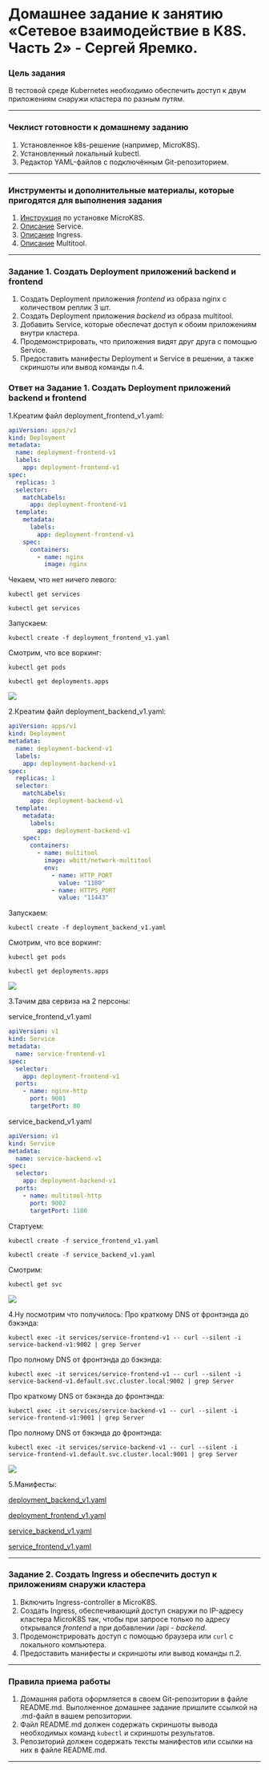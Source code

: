 # Домашнее задание к занятию «Сетевое взаимодействие в K8S. Часть 2» - Сергей Яремко.

### Цель задания

В тестовой среде Kubernetes необходимо обеспечить доступ к двум приложениям снаружи кластера по разным путям.

------

### Чеклист готовности к домашнему заданию

1. Установленное k8s-решение (например, MicroK8S).
2. Установленный локальный kubectl.
3. Редактор YAML-файлов с подключённым Git-репозиторием.

------

### Инструменты и дополнительные материалы, которые пригодятся для выполнения задания

1. [Инструкция](https://microk8s.io/docs/getting-started) по установке MicroK8S.
2. [Описание](https://kubernetes.io/docs/concepts/services-networking/service/) Service.
3. [Описание](https://kubernetes.io/docs/concepts/services-networking/ingress/) Ingress.
4. [Описание](https://github.com/wbitt/Network-MultiTool) Multitool.

------

### Задание 1. Создать Deployment приложений backend и frontend

1. Создать Deployment приложения _frontend_ из образа nginx с количеством реплик 3 шт.
2. Создать Deployment приложения _backend_ из образа multitool. 
3. Добавить Service, которые обеспечат доступ к обоим приложениям внутри кластера. 
4. Продемонстрировать, что приложения видят друг друга с помощью Service.
5. Предоставить манифесты Deployment и Service в решении, а также скриншоты или вывод команды п.4.

### Ответ на Задание 1. Создать Deployment приложений backend и frontend

1.Креатим файл deployment_frontend_v1.yaml:
```.yaml
apiVersion: apps/v1
kind: Deployment
metadata:
  name: deployment-frontend-v1
  labels:
    app: deployment-frontend-v1
spec:
  replicas: 3
  selector:
    matchLabels:
      app: deployment-frontend-v1
  template:
    metadata:
      labels:
        app: deployment-frontend-v1
    spec:
      containers:
        - name: nginx
          image: nginx
```
Чекаем, что нет ничего левого:
```
kubectl get services
```
```
kubectl get services
```
Запускаем:
```
kubectl create -f deployment_frontend_v1.yaml
```
Смотрим, что все воркинг:
```
kubectl get pods
```
```
kubectl get deployments.apps
```

![](https://github.com/s-bessonniy/kuber-homeworks/blob/main/1.5/screenshots/VirtualBox_Ubuntu-50Gb_20_04_2025_12_34_18.png)

2.Креатим файл deployment_backend_v1.yaml:
```.yaml
apiVersion: apps/v1
kind: Deployment
metadata:
  name: deployment-backend-v1
  labels:
    app: deployment-backend-v1
spec:
  replicas: 1
  selector:
    matchLabels:
      app: deployment-backend-v1
  template:
    metadata:
      labels:
        app: deployment-backend-v1
    spec:
      containers:
        - name: multitool
          image: wbitt/network-multitool
          env:
            - name: HTTP_PORT
              value: "1180"
            - name: HTTPS_PORT
              value: "11443"
```
Запускаем:
```
kubectl create -f deployment_backend_v1.yaml
```
Смотрим, что все воркинг:
```
kubectl get pods
```
```
kubectl get deployments.apps
```

![](https://github.com/s-bessonniy/kuber-homeworks/blob/main/1.5/screenshots/VirtualBox_Ubuntu-50Gb_20_04_2025_12_46_11.png)

3.Тачим два сервиза на 2 персоны:

service_frontend_v1.yaml
```.yaml
apiVersion: v1
kind: Service
metadata:
  name: service-frontend-v1
spec:
  selector:
    app: deployment-frontend-v1
  ports:
    - name: nginx-http
      port: 9001
      targetPort: 80
```
service_backend_v1.yaml
```.yaml
apiVersion: v1
kind: Service
metadata:
  name: service-backend-v1
spec:
  selector:
    app: deployment-backend-v1
  ports:
    - name: multitool-http
      port: 9002
      targetPort: 1180
```
Стартуем:
```
kubectl create -f service_frontend_v1.yaml
```
```
kubectl create -f service_backend_v1.yaml
```
Смотрим:
```
kubectl get svc
```

![](https://github.com/s-bessonniy/kuber-homeworks/blob/main/1.5/screenshots/VirtualBox_Ubuntu-50Gb_20_04_2025_12_57_27.png)

4.Ну посмотрим что получилось:
Про краткому DNS от фронтэнда до бэкэнда:
```
kubectl exec -it services/service-frontend-v1 -- curl --silent -i service-backend-v1:9002 | grep Server
```
Про полному DNS от фронтэнда до бэкэнда:
```
kubectl exec -it services/service-frontend-v1 -- curl --silent -i service-backend-v1.default.svc.cluster.local:9002 | grep Server
```
Про краткому DNS от бэкэнда до фронтэнда:
```
kubectl exec -it services/service-backend-v1 -- curl --silent -i service-frontend-v1:9001 | grep Server
```
Про полному DNS от бэкэнда до фронтэнда:
```
kubectl exec -it services/service-backend-v1 -- curl --silent -i service-frontend-v1.default.svc.cluster.local:9001 | grep Server
```

![](https://github.com/s-bessonniy/kuber-homeworks/blob/main/1.5/screenshots/VirtualBox_Ubuntu-50Gb_20_04_2025_13_04_17.png)

5.Манифесты:

[deployment_backend_v1.yaml](https://github.com/s-bessonniy/kuber-homeworks/blob/main/1.5/config/deployment_backend_v1.yaml)

[deployment_frontend_v1.yaml](https://github.com/s-bessonniy/kuber-homeworks/blob/main/1.5/config/deployment_frontend_v1.yaml)

[service_backend_v1.yaml](https://github.com/s-bessonniy/kuber-homeworks/blob/main/1.5/config/service_backend_v1.yaml)

[service_frontend_v1.yaml](https://github.com/s-bessonniy/kuber-homeworks/blob/main/1.5/config/service_frontend_v1.yaml)

------

### Задание 2. Создать Ingress и обеспечить доступ к приложениям снаружи кластера

1. Включить Ingress-controller в MicroK8S.
2. Создать Ingress, обеспечивающий доступ снаружи по IP-адресу кластера MicroK8S так, чтобы при запросе только по адресу открывался _frontend_ а при добавлении /api - _backend_.
3. Продемонстрировать доступ с помощью браузера или `curl` с локального компьютера.
4. Предоставить манифесты и скриншоты или вывод команды п.2.

------

### Правила приема работы

1. Домашняя работа оформляется в своем Git-репозитории в файле README.md. Выполненное домашнее задание пришлите ссылкой на .md-файл в вашем репозитории.
2. Файл README.md должен содержать скриншоты вывода необходимых команд `kubectl` и скриншоты результатов.
3. Репозиторий должен содержать тексты манифестов или ссылки на них в файле README.md.

------
